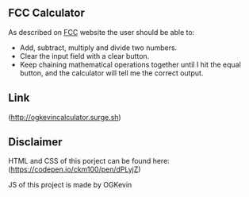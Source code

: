 ## FCC Calculator

As described on [FCC](https://www.freecodecamp.com/challenges/build-a-javascript-calculator) website the user should be able to:

* Add, subtract, multiply and divide two numbers.
* Clear the input field with a clear button.
* Keep chaining mathematical operations together until I hit the equal button, and the calculator will tell me the correct output.


## Link
 (http://ogkevincalculator.surge.sh)
 
## Disclaimer
HTML and CSS of this porject can be found here: (https://codepen.io/ckm100/pen/dPLyjZ)

JS of this project is made by OGKevin
